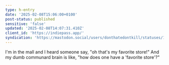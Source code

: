 ```yaml
---
type: h-entry
date: '2025-02-08T15:06:00+0100'
post-status: published
sensitive: 'false'
updated: '2025-02-08T14:07:31.410Z'
client_id: 'https://indiepass.app/'
syndication: 'https://mastodon.social/users/donthatedontkill/statuses/113968653291973154'
---
```

I'm in the mall and I heard someone say, "oh that's my favorite store!" And my dumb communard brain is like, "how does one have a 'favorite store'?"
